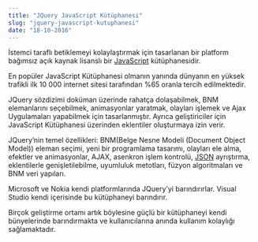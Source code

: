 ```yaml
---
title: "JQuery JavaScript Kütüphanesi"
slug: "jquery-javascript-kutuphanesi"
date: "18-10-2016"
---
```


İstemci taraflı betiklemeyi kolaylaştırmak için tasarlanan bir platform bağımsız açık kaynak lisanslı bir [JavaScript](https://mevlutcanvar.com.tr/javascript-programlama-dili) kütüphanesidir.

En popüler JavaScript Kütüphanesi olmanın yanında dünyanın en yüksek trafikli ilk 10 000 internet sitesi tarafından %65 oranla tercih edilmektedir.

JQuery sözdizimi doküman üzerinde rahatça dolaşabilmek, BNM elemanlarını seçebilmek, animasyonlar yaratmak, olayları işlemek ve Ajax Uygulamaları yapabilmek için tasarlanmıştır. Ayrıca geliştiriciler için JavaScript Kütüphanesi üzerinden eklentiler oluşturmaya izin verir.

JQuery’nin temel özellikleri: BNM(Belge Nesne Modeli (Document Object Model)) eleman seçimi, yeni bir programlama tasarımı, olayları ele alma, efektler ve animasyonlar, AJAX, asenkron işlem kontrolü, [JSON](https://mevlutcanvar.com.tr/planlama-1-veriyi-elde-etmek-icin-connector-ve-upa-olusturma) ayrıştırma, eklentilerle genişletilebilme, uyumluluk metotları, füzyon algoritmaları ve BNM veri yapıları.

Microsoft ve Nokia kendi platformlarında JQuery’yi barındırırlar. Visual Studio kendi içerisinde bu kütüphaneyi barındırır.

Birçok geliştirme ortamı artık böylesine güçlü bir kütüphaneyi kendi bünyelerinde barındırmakta ve kullanıcılarına anında kullanım kolaylığı sağlamaktadır.
